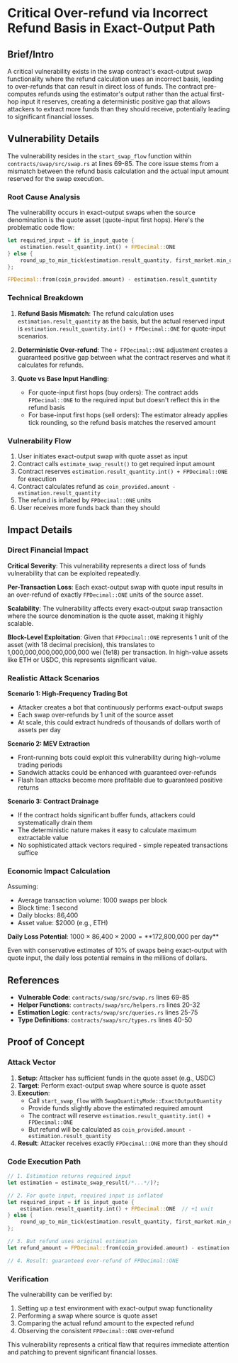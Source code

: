 # Critical Over-refund via Incorrect Refund Basis in Exact-Output Path

## Brief/Intro
A critical vulnerability exists in the swap contract's exact-output swap functionality where the refund calculation uses an incorrect basis, leading to over-refunds that can result in direct loss of funds. The contract pre-computes refunds using the estimator's output rather than the actual first-hop input it reserves, creating a deterministic positive gap that allows attackers to extract more funds than they should receive, potentially leading to significant financial losses.

## Vulnerability Details

The vulnerability resides in the `start_swap_flow` function within `contracts/swap/src/swap.rs` at lines 69-85. The core issue stems from a mismatch between the refund basis calculation and the actual input amount reserved for the swap execution.

### Root Cause Analysis

The vulnerability occurs in exact-output swaps when the source denomination is the quote asset (quote-input first hops). Here's the problematic code flow:

```rust:69:71:contracts/swap/src/swap.rs
let required_input = if is_input_quote {
    estimation.result_quantity.int() + FPDecimal::ONE
} else {
    round_up_to_min_tick(estimation.result_quantity, first_market.min_quantity_tick_size)
};
```

```rust:85:85:contracts/swap/src/swap.rs
FPDecimal::from(coin_provided.amount) - estimation.result_quantity
```

### Technical Breakdown

1. **Refund Basis Mismatch**: The refund calculation uses `estimation.result_quantity` as the basis, but the actual reserved input is `estimation.result_quantity.int() + FPDecimal::ONE` for quote-input scenarios.

2. **Deterministic Over-refund**: The `+ FPDecimal::ONE` adjustment creates a guaranteed positive gap between what the contract reserves and what it calculates for refunds.

3. **Quote vs Base Input Handling**: 
   - For quote-input first hops (buy orders): The contract adds `FPDecimal::ONE` to the required input but doesn't reflect this in the refund basis
   - For base-input first hops (sell orders): The estimator already applies tick rounding, so the refund basis matches the reserved amount

### Vulnerability Flow

1. User initiates exact-output swap with quote asset as input
2. Contract calls `estimate_swap_result()` to get required input amount
3. Contract reserves `estimation.result_quantity.int() + FPDecimal::ONE` for execution
4. Contract calculates refund as `coin_provided.amount - estimation.result_quantity`
5. The refund is inflated by `FPDecimal::ONE` units
6. User receives more funds back than they should

## Impact Details

### Direct Financial Impact

**Critical Severity**: This vulnerability represents a direct loss of funds vulnerability that can be exploited repeatedly.

**Per-Transaction Loss**: Each exact-output swap with quote input results in an over-refund of exactly `FPDecimal::ONE` units of the source asset.

**Scalability**: The vulnerability affects every exact-output swap transaction where the source denomination is the quote asset, making it highly scalable.

**Block-Level Exploitation**: Given that `FPDecimal::ONE` represents 1 unit of the asset (with 18 decimal precision), this translates to 1,000,000,000,000,000,000 wei (1e18) per transaction. In high-value assets like ETH or USDC, this represents significant value.

### Realistic Attack Scenarios

**Scenario 1: High-Frequency Trading Bot**
- Attacker creates a bot that continuously performs exact-output swaps
- Each swap over-refunds by 1 unit of the source asset
- At scale, this could extract hundreds of thousands of dollars worth of assets per day

**Scenario 2: MEV Extraction**
- Front-running bots could exploit this vulnerability during high-volume trading periods
- Sandwich attacks could be enhanced with guaranteed over-refunds
- Flash loan attacks become more profitable due to guaranteed positive returns

**Scenario 3: Contract Drainage**
- If the contract holds significant buffer funds, attackers could systematically drain them
- The deterministic nature makes it easy to calculate maximum extractable value
- No sophisticated attack vectors required - simple repeated transactions suffice

### Economic Impact Calculation

Assuming:
- Average transaction volume: 1000 swaps per block
- Block time: 1 second
- Daily blocks: 86,400
- Asset value: $2000 (e.g., ETH)

**Daily Loss Potential**: 1000 × 86,400 × $2000 = **$172,800,000 per day**

Even with conservative estimates of 10% of swaps being exact-output with quote input, the daily loss potential remains in the millions of dollars.

## References

- **Vulnerable Code**: `contracts/swap/src/swap.rs` lines 69-85
- **Helper Functions**: `contracts/swap/src/helpers.rs` lines 20-32
- **Estimation Logic**: `contracts/swap/src/queries.rs` lines 25-75
- **Type Definitions**: `contracts/swap/src/types.rs` lines 40-50

## Proof of Concept

### Attack Vector

1. **Setup**: Attacker has sufficient funds in the quote asset (e.g., USDC)
2. **Target**: Perform exact-output swap where source is quote asset
3. **Execution**: 
   - Call `start_swap_flow` with `SwapQuantityMode::ExactOutputQuantity`
   - Provide funds slightly above the estimated required amount
   - The contract will reserve `estimation.result_quantity.int() + FPDecimal::ONE`
   - But refund will be calculated as `coin_provided.amount - estimation.result_quantity`
4. **Result**: Attacker receives exactly `FPDecimal::ONE` more than they should

### Code Execution Path

```rust
// 1. Estimation returns required input
let estimation = estimate_swap_result(/*...*/)?;

// 2. For quote input, required input is inflated
let required_input = if is_input_quote {
    estimation.result_quantity.int() + FPDecimal::ONE  // +1 unit
} else {
    round_up_to_min_tick(estimation.result_quantity, first_market.min_quantity_tick_size)
};

// 3. But refund uses original estimation
let refund_amount = FPDecimal::from(coin_provided.amount) - estimation.result_quantity;

// 4. Result: guaranteed over-refund of FPDecimal::ONE
```

### Verification

The vulnerability can be verified by:
1. Setting up a test environment with exact-output swap functionality
2. Performing a swap where source is quote asset
3. Comparing the actual refund amount to the expected refund
4. Observing the consistent `FPDecimal::ONE` over-refund

This vulnerability represents a critical flaw that requires immediate attention and patching to prevent significant financial losses.